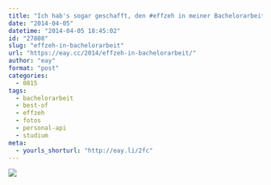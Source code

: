 ```yaml
---
title: "Ich hab's sogar geschafft, den #effzeh in meiner Bachelorarbeit in Medieninformatik unterzubringen"
date: "2014-04-05"
datetime: "2014-04-05 18:45:02"
id: "27808"
slug: "effzeh-in-bachelorarbeit"
url: "https://eay.cc/2014/effzeh-in-bachelorarbeit/"
author: "eay"
format: "post"
categories:
  - 0815
tags:
  - bachelorarbeit
  - best-of
  - effzeh
  - fotos
  - personal-api
  - studium
meta:
  - yourls_shorturl: "http://eay.li/2fc"
---
```


![](https://eay.cc/uploads/2014/bachelorarbeit_effzeh.jpg)
